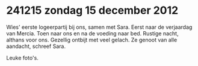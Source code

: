 # 241215 zondag 15 december 2012
Wies' eerste logeerpartij bij ons, samen met Sara. Eerst naar de verjaardag van Mercia. Toen naar ons en na de voeding naar bed. Rustige nacht, althans voor ons. Gezellig ontbijt met veel gelach. Ze genoot van alle aandacht, schreef Sara.

Leuke foto's.